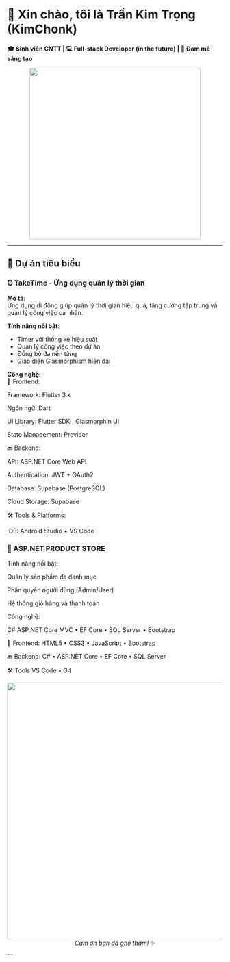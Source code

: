 # 🌟 **Xin chào, tôi là Trần Kim Trọng (KimChonk)**  
**🎓 Sinh viên CNTT | 💻 Full-stack Developer (in the future) | 🚀 Đam mê sáng tạo**  

<p align="center">
  <img src="https://media.giphy.com/media/QTfX9Ejfra3ZmNxh6B/giphy.gif" width="400">
</p>

---

## **🚀 Dự án tiêu biểu**

### **⏰ TakeTime - Ứng dụng quản lý thời gian**  

**Mô tả**:  
Ứng dụng di động giúp quản lý thời gian hiệu quả, tăng cường tập trung và quản lý công việc cá nhân.

**Tính năng nổi bật**:
- Timer với thống kê hiệu suất
- Quản lý công việc theo dự án
- Đồng bộ đa nền tảng
- Giao diện Glasmorphism hiện đại

**Công nghệ**:  
📱 Frontend:

Framework: Flutter 3.x

Ngôn ngữ: Dart 

UI Library: Flutter SDK | Glasmorphin UI

State Management: Provider

🔙 Backend:

API: ASP.NET Core Web API

Authentication: JWT + OAuth2

Database: Supabase (PostgreSQL)

Cloud Storage: Supabase

🛠️ Tools & Platforms:

IDE: Android Studio + VS Code

###  **🛒 ASP.NET PRODUCT STORE**
Tính năng nổi bật:

Quản lý sản phẩm đa danh mục

Phân quyền người dùng (Admin/User)

Hệ thống giỏ hàng và thanh toán

Công nghệ:

C# 
ASP.NET Core MVC • EF Core • SQL Server • Bootstrap

📱 Frontend:
HTML5 • CSS3 • JavaScript • Bootstrap

🔙 Backend:
C# • ASP.NET Core • EF Core • SQL Server

🛠️ Tools
VS Code • Git
<p align="center"> <img src="https://media.giphy.com/media/ZVik7pBtu9dNS/giphy.gif" width="600"> <br> <em>Cảm ơn bạn đã ghé thăm!</em> ✨ </p> ```
